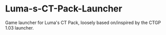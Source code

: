 # Luma-s-CT-Pack-Launcher
Game launcher for Luma's CT Pack, loosely based on/inspired by the CTGP 1.03 launcher.
